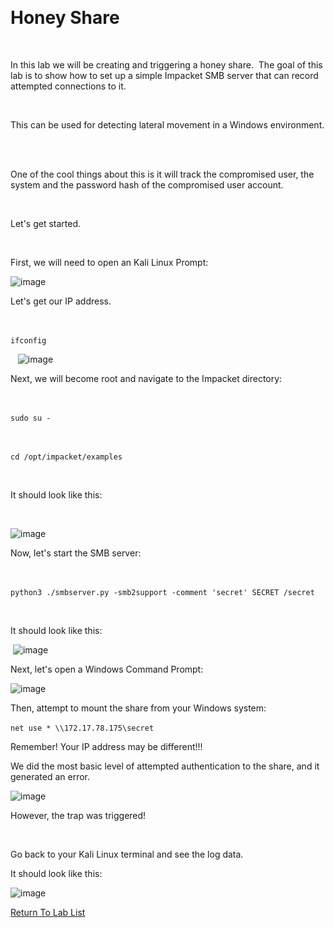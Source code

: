  

# Honey Share 

  

In this lab we will be creating and triggering a honey share.  The goal of this lab is to show how to set up a simple Impacket SMB server that can record attempted connections to it. 

  

This can be used for detecting lateral movement in a Windows environment.  

  

One of the cool things about this is it will track the compromised user, the system and the password hash of the compromised user account. 

  

Let's get started. 

  



First, we will need to open an Kali Linux Prompt: 

![image](https://github.com/user-attachments/assets/4890f6f1-bea0-4419-a588-3e6594c9118f)



Let's get our IP address. 

  

`ifconfig` 

  
![image](https://github.com/user-attachments/assets/aed53ef8-6796-4897-ba51-c1a4a09f1b24)

Next, we will become root and navigate to the Impacket directory: 

  

`sudo su -` 

  

`cd /opt/impacket/examples` 

  

It should look like this: 

  

![image](https://github.com/user-attachments/assets/e5cbc8eb-b3a8-4fe6-84c2-569e6fed013c)


Now, let's start the SMB server: 

  

`python3 ./smbserver.py -smb2support -comment 'secret' SECRET /secret` 

  

It should look like this: 

 ![image](https://github.com/user-attachments/assets/d1268c27-a141-4a95-96ce-a9482d4b3e56)
 


Next, let's open a Windows Command Prompt: 

![image](https://github.com/user-attachments/assets/0ccc949d-32c3-4d7b-bb18-1bb39ee36dfc)
  


Then, attempt to mount the share from your Windows system: 


`net use * \\172.17.78.175\secret` 

Remember!  Your IP address may be different!!! 
  

We did the most basic level of attempted authentication to the share, and it generated an error.  

![image](https://github.com/user-attachments/assets/8d861109-cd62-4231-946a-98f2284466a6)


However, the trap was triggered! 

  

Go back to your Kali Linux terminal and see the log data. 


It should look like this: 

![image](https://github.com/user-attachments/assets/4b3291a4-fbd1-49a6-968f-f72caefc403a)

[Return To Lab List](https://github.com/strandjs/IntroLabs/blob/master/IntroClassFiles/navigation.md)


  

 

  

 

 

